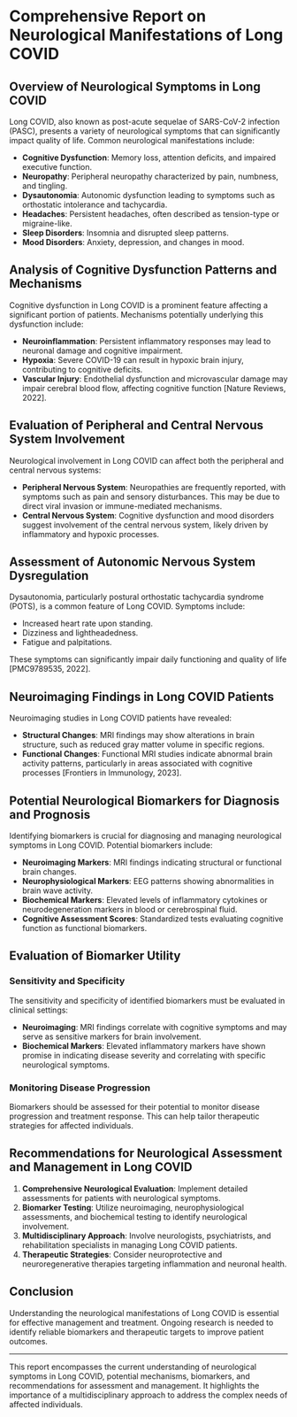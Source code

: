 # Comprehensive Report on Neurological Manifestations of Long COVID

## Overview of Neurological Symptoms in Long COVID
Long COVID, also known as post-acute sequelae of SARS-CoV-2 infection (PASC), presents a variety of neurological symptoms that can significantly impact quality of life. Common neurological manifestations include:

- **Cognitive Dysfunction**: Memory loss, attention deficits, and impaired executive function.
- **Neuropathy**: Peripheral neuropathy characterized by pain, numbness, and tingling.
- **Dysautonomia**: Autonomic dysfunction leading to symptoms such as orthostatic intolerance and tachycardia.
- **Headaches**: Persistent headaches, often described as tension-type or migraine-like.
- **Sleep Disorders**: Insomnia and disrupted sleep patterns.
- **Mood Disorders**: Anxiety, depression, and changes in mood.

## Analysis of Cognitive Dysfunction Patterns and Mechanisms
Cognitive dysfunction in Long COVID is a prominent feature affecting a significant portion of patients. Mechanisms potentially underlying this dysfunction include:

- **Neuroinflammation**: Persistent inflammatory responses may lead to neuronal damage and cognitive impairment.
- **Hypoxia**: Severe COVID-19 can result in hypoxic brain injury, contributing to cognitive deficits.
- **Vascular Injury**: Endothelial dysfunction and microvascular damage may impair cerebral blood flow, affecting cognitive function [Nature Reviews, 2022].

## Evaluation of Peripheral and Central Nervous System Involvement
Neurological involvement in Long COVID can affect both the peripheral and central nervous systems:

- **Peripheral Nervous System**: Neuropathies are frequently reported, with symptoms such as pain and sensory disturbances. This may be due to direct viral invasion or immune-mediated mechanisms.
- **Central Nervous System**: Cognitive dysfunction and mood disorders suggest involvement of the central nervous system, likely driven by inflammatory and hypoxic processes.

## Assessment of Autonomic Nervous System Dysregulation
Dysautonomia, particularly postural orthostatic tachycardia syndrome (POTS), is a common feature of Long COVID. Symptoms include:

- Increased heart rate upon standing.
- Dizziness and lightheadedness.
- Fatigue and palpitations.

These symptoms can significantly impair daily functioning and quality of life [PMC9789535, 2022].

## Neuroimaging Findings in Long COVID Patients
Neuroimaging studies in Long COVID patients have revealed:

- **Structural Changes**: MRI findings may show alterations in brain structure, such as reduced gray matter volume in specific regions.
- **Functional Changes**: Functional MRI studies indicate abnormal brain activity patterns, particularly in areas associated with cognitive processes [Frontiers in Immunology, 2023].

## Potential Neurological Biomarkers for Diagnosis and Prognosis
Identifying biomarkers is crucial for diagnosing and managing neurological symptoms in Long COVID. Potential biomarkers include:

- **Neuroimaging Markers**: MRI findings indicating structural or functional brain changes.
- **Neurophysiological Markers**: EEG patterns showing abnormalities in brain wave activity.
- **Biochemical Markers**: Elevated levels of inflammatory cytokines or neurodegeneration markers in blood or cerebrospinal fluid.
- **Cognitive Assessment Scores**: Standardized tests evaluating cognitive function as functional biomarkers.

## Evaluation of Biomarker Utility
### Sensitivity and Specificity
The sensitivity and specificity of identified biomarkers must be evaluated in clinical settings:

- **Neuroimaging**: MRI findings correlate with cognitive symptoms and may serve as sensitive markers for brain involvement.
- **Biochemical Markers**: Elevated inflammatory markers have shown promise in indicating disease severity and correlating with specific neurological symptoms.

### Monitoring Disease Progression
Biomarkers should be assessed for their potential to monitor disease progression and treatment response. This can help tailor therapeutic strategies for affected individuals.

## Recommendations for Neurological Assessment and Management in Long COVID
1. **Comprehensive Neurological Evaluation**: Implement detailed assessments for patients with neurological symptoms.
2. **Biomarker Testing**: Utilize neuroimaging, neurophysiological assessments, and biochemical testing to identify neurological involvement.
3. **Multidisciplinary Approach**: Involve neurologists, psychiatrists, and rehabilitation specialists in managing Long COVID patients.
4. **Therapeutic Strategies**: Consider neuroprotective and neuroregenerative therapies targeting inflammation and neuronal health.

## Conclusion
Understanding the neurological manifestations of Long COVID is essential for effective management and treatment. Ongoing research is needed to identify reliable biomarkers and therapeutic targets to improve patient outcomes.

---

This report encompasses the current understanding of neurological symptoms in Long COVID, potential mechanisms, biomarkers, and recommendations for assessment and management. It highlights the importance of a multidisciplinary approach to address the complex needs of affected individuals.